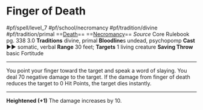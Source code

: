 # Finger of Death
#pf/spell/level_7 #pf/school/necromancy #pf/tradition/divine #pf/tradition/primal
==[Death](../../../Traits/Death.md)== ==[Necromancy](../../../Traits/Necromancy.md)==
*Source* Core Rulebook pg. 338 3.0
**Traditions** divine, primal
**Bloodline**s undead, psychopomp
**Cast** ►► somatic, verbal
**Range** 30 feet; **Targets** 1 living creature
**Saving Throw** basic Fortitude

---
You point your finger toward the target and speak a word of slaying. You deal 70 negative damage to the target. If the damage from finger of death reduces the target to 0 Hit Points, the target dies instantly.

<hr>

**Heightened (+1)** The damage increases by 10.